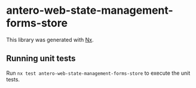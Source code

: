 # antero-web-state-management-forms-store

This library was generated with [Nx](https://nx.dev).

## Running unit tests

Run `nx test antero-web-state-management-forms-store` to execute the unit tests.

